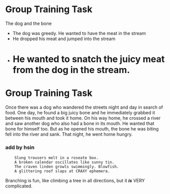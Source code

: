 # Group Training Task

The dog and the bone

- The dog was greedy. He wanted to have the meat in the stream
- He dropped his meat and jumped into the stream
- # He wanted to snatch the juicy meat from the dog in the stream.

# Group Training Task

Once there was a dog who wandered the streets night and day in search of food. One day, he found a big juicy bone and he immediately grabbed it between his mouth and took it home. On his way home, he crossed a river and saw another dog who also had a bone in its mouth. He wanted that bone for himself too. But as he opened his mouth, the bone he was biting fell into the river and sank. That night, he went home hungry.

### add by hsin

```
    Slung trousers melt in a roseate box.
    A broken calendar oscillates like sunny tin.
    The craven linden growls swimmingly. Blowfish.
    A glittering roof slaps at CRAXY ephemera.
```

Branching is fun, like climbing a tree in all directions, but it
**_is_**
VERY complicated.
